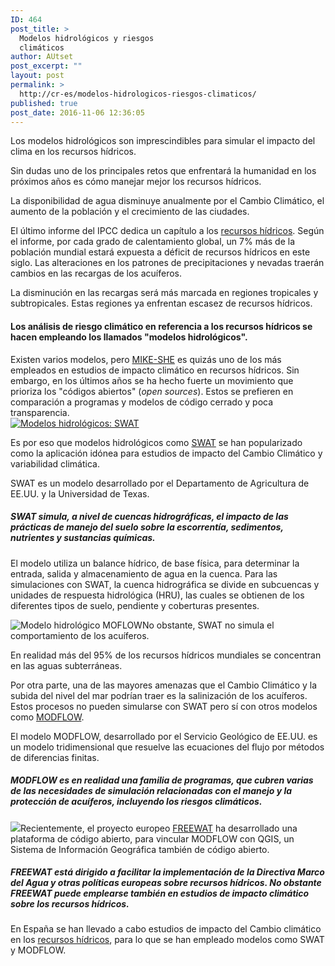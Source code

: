 ```yaml
---
ID: 464
post_title: >
  Modelos hidrológicos y riesgos
  climáticos
author: AUtset
post_excerpt: ""
layout: post
permalink: >
  http://cr-es/modelos-hidrologicos-riesgos-climaticos/
published: true
post_date: 2016-11-06 12:36:05
---
```

Los modelos hidrológicos son imprescindibles para simular el impacto del clima en los recursos hídricos.

Sin dudas uno de los principales retos que enfrentará la humanidad en los próximos años es cómo manejar mejor los recursos hídricos.

<!--more-->

La disponibilidad de agua disminuye anualmente por el Cambio Climático, el aumento de la población y el crecimiento de las ciudades.

El último informe del IPCC dedica un capítulo a los <a href="https://www.ipcc.ch/pdf/assessment-report/ar5/wg2/WGIIAR5-Chap3_FINAL.pdf" target="_blank" rel="noopener noreferrer">recursos hídricos</a>. Según el informe, por cada grado de calentamiento global, un 7% más de la población mundial estará expuesta a déficit de recursos hídricos en este siglo. Las alteraciones en los patrones de precipitaciones y nevadas traerán cambios en las recargas de los acuíferos.
<p class="framed-box">La disminución en las recargas será más marcada en regiones tropicales y subtropicales. Estas regiones ya enfrentan escasez de recursos hídricos.</p>

<h4>Los análisis de riesgo climático en referencia a los recursos hídricos se hacen empleando los llamados "modelos hidrológicos".</h4>
Existen varios modelos, pero <a href="https://www.mikepoweredbydhi.com/products/mike-she" target="_blank" rel="noopener noreferrer">MIKE-SHE</a> es quizás uno de los más empleados en estudios de impacto climático en recursos hídricos. Sin embargo, en los últimos años se ha hecho fuerte un movimiento que prioriza los "códigos abiertos" (<em>open sources</em>). Estos se prefieren en comparación a programas y modelos de código cerrado y poca transparencia.
<div class="row">
<div class="col-md-3">
<a href="https://swat.tamu.edu/" target="_blank" rel="noopener noreferrer"><img class="img-responsive img-rounded" title="Modelo hidrológico SWAT" src="https://swat.tamu.edu/media/114660/swat-twitter-avatar.png" alt="Modelos hidrológicos: SWAT"></a></div>
<div class="col-md-9">

Es por eso que modelos hidrológicos como <a href="https://swat.tamu.edu/" target="_blank" rel="noopener noreferrer">SWAT</a> se han popularizado como la aplicación idónea para estudios de impacto del Cambio Climático y variabilidad climática.

SWAT es un modelo desarrollado por el Departamento de Agricultura de EE.UU. y la Universidad de Texas.

</div>
</div>
<h5>SWAT simula, a nivel de cuencas hidrográficas, el impacto de las prácticas de manejo del suelo sobre la escorrentía, sedimentos, nutrientes y sustancias químicas.</h5>
El modelo utiliza un balance hídrico, de base física, para determinar la entrada, salida y almacenamiento de agua en la cuenca. Para las simulaciones con SWAT, la cuenca hidrográfica se divide en subcuencas y unidades de respuesta hidrológica (HRU), las cuales se obtienen de los diferentes tipos de suelo, pendiente y coberturas presentes.

<img class="alignright" title="Modelo hidrológico MOFLOW" src="https://water.usgs.gov/ogw/modflow/images/capeHeads-sm.gif" alt="Modelo hidrológico MOFLOW">No obstante, SWAT no simula el comportamiento de los acuíferos.

En realidad más del 95% de los recursos hídricos mundiales se concentran en las aguas subterráneas.

Por otra parte, una de las mayores amenazas que el Cambio Climático y la subida del nivel del mar podrían traer es la salinización de los acuíferos. Estos procesos no pueden simularse con SWAT pero sí con otros modelos como <a href="https://water.usgs.gov/ogw/modflow/" target="_blank" rel="noopener noreferrer">MODFLOW</a>.

El modelo MODFLOW, desarrollado por el Servicio Geológico de EE.UU. es un modelo tridimensional que resuelve las ecuaciones del flujo por métodos de diferencias finitas.
<h5>MODFLOW es en realidad una familia de programas, que cubren varias de las necesidades de simulación relacionadas con el manejo y la protección de acuíferos, incluyendo los riesgos climáticos.</h5>
<a title="Proyecto FREEWAT de modelación hidrológica" href="https://www.freewat.eu" target="_blank" rel="noopener noreferrer"><img class="alignleft" src="http://www.freewat.eu/sites/all/themes/zenon/assets/images/logo.svg"></a>Recientemente, el proyecto europeo <a href="https://www.freewat.eu" target="_blank" rel="noopener noreferrer">FREEWAT</a> ha desarrollado una plataforma de código abierto, para vincular MODFLOW con QGIS, un Sistema de Información Geográfica también de código abierto.
<h5>FREEWAT está dirigido a facilitar la implementación de la Directiva Marco del Agua y otras políticas europeas sobre recursos hídricos. No obstante FREEWAT puede emplearse también en estudios de impacto climático sobre los recursos hídricos.</h5>
En España se han llevado a cabo estudios de impacto del Cambio climático en los <a href="https://www.mapama.gob.es/es/agua/temas/planificacion-hidrologica/planificacion-hidrologica/EGest_CC_RH.aspx" target="_blank" rel="noopener noreferrer">recursos hídricos</a>, para lo que se han empleado modelos como SWAT y MODFLOW.